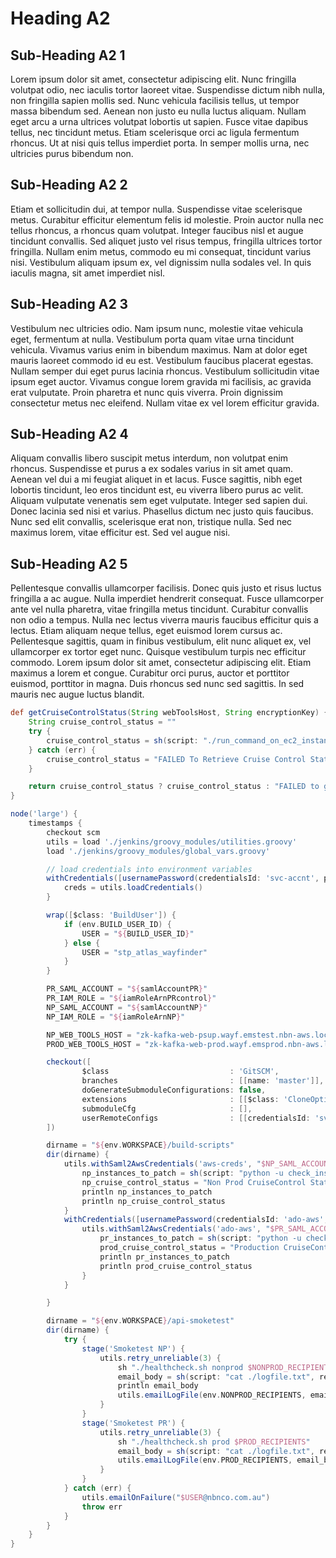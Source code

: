 # Heading A2

## Sub-Heading A2 1

Lorem ipsum dolor sit amet, consectetur adipiscing elit. Nunc fringilla volutpat odio, nec iaculis tortor laoreet vitae. Suspendisse dictum nibh nulla, non fringilla sapien mollis sed. Nunc vehicula facilisis tellus, ut tempor massa bibendum sed. Aenean non justo eu nulla luctus aliquam. Nullam eget arcu a urna ultrices volutpat lobortis ut sapien. Fusce vitae dapibus tellus, nec tincidunt metus. Etiam scelerisque orci ac ligula fermentum rhoncus. Ut at nisi quis tellus imperdiet porta. In semper mollis urna, nec ultricies purus bibendum non.

## Sub-Heading A2 2

Etiam et sollicitudin dui, at tempor nulla. Suspendisse vitae scelerisque metus. Curabitur efficitur elementum felis id molestie. Proin auctor nulla nec tellus rhoncus, a rhoncus quam volutpat. Integer faucibus nisl et augue tincidunt convallis. Sed aliquet justo vel risus tempus, fringilla ultrices tortor fringilla. Nullam enim metus, commodo eu mi consequat, tincidunt varius nisi. Vestibulum aliquam ipsum ex, vel dignissim nulla sodales vel. In quis iaculis magna, sit amet imperdiet nisl.

## Sub-Heading A2 3

Vestibulum nec ultricies odio. Nam ipsum nunc, molestie vitae vehicula eget, fermentum at nulla. Vestibulum porta quam vitae urna tincidunt vehicula. Vivamus varius enim in bibendum maximus. Nam at dolor eget mauris laoreet commodo id eu est. Vestibulum faucibus placerat egestas. Nullam semper dui eget purus lacinia rhoncus. Vestibulum sollicitudin vitae ipsum eget auctor. Vivamus congue lorem gravida mi facilisis, ac gravida erat vulputate. Proin pharetra et nunc quis viverra. Proin dignissim consectetur metus nec eleifend. Nullam vitae ex vel lorem efficitur gravida.

## Sub-Heading A2 4

Aliquam convallis libero suscipit metus interdum, non volutpat enim rhoncus. Suspendisse et purus a ex sodales varius in sit amet quam. Aenean vel dui a mi feugiat aliquet in et lacus. Fusce sagittis, nibh eget lobortis tincidunt, leo eros tincidunt est, eu viverra libero purus ac velit. Aliquam vulputate venenatis sem eget vulputate. Integer sed sapien dui. Donec lacinia sed nisi et varius. Phasellus dictum nec justo quis faucibus. Nunc sed elit convallis, scelerisque erat non, tristique nulla. Sed nec maximus lorem, vitae efficitur est. Sed vel augue nisi.

## Sub-Heading A2 5

Pellentesque convallis ullamcorper facilisis. Donec quis justo et risus luctus fringilla a ac augue. Nulla imperdiet hendrerit consequat. Fusce ullamcorper ante vel nulla pharetra, vitae fringilla metus tincidunt. Curabitur convallis non odio a tempus. Nulla nec lectus viverra mauris faucibus efficitur quis a lectus. Etiam aliquam neque tellus, eget euismod lorem cursus ac. Pellentesque sagittis, quam in finibus vestibulum, elit nunc aliquet ex, vel ullamcorper ex tortor eget nunc. Quisque vestibulum turpis nec efficitur commodo. Lorem ipsum dolor sit amet, consectetur adipiscing elit. Etiam maximus a lorem et congue. Curabitur orci purus, auctor et porttitor euismod, porttitor in magna. Duis rhoncus sed nunc sed sagittis. In sed mauris nec augue luctus blandit.

```groovy
def getCruiseControlStatus(String webToolsHost, String encryptionKey) {
    String cruise_control_status = ""
    try {
        cruise_control_status = sh(script: "./run_command_on_ec2_instance.sh ${webToolsHost} ${encryptionKey} 'curl -s localhost:9104/kafkacruisecontrol/state?json=true | jq .MonitorState.state -r'", returnStdout: true).trim()
    } catch (err) {
        cruise_control_status = "FAILED To Retrieve Cruise Control Status, Error: " + err
    }

    return cruise_control_status ? cruise_control_status : "FAILED to get status of cruise control, server possibly down"
}

node('large') {
    timestamps {
        checkout scm
        utils = load './jenkins/groovy_modules/utilities.groovy'
        load './jenkins/groovy_modules/global_vars.groovy'

        // load credentials into environment variables
        withCredentials([usernamePassword(credentialsId: 'svc-accnt', passwordVariable: 'ANSIBLE_VAULT_PASSWORD', usernameVariable: 'ANSIBLE_VAULT_USER')]) {
            creds = utils.loadCredentials()
        }

        wrap([$class: 'BuildUser']) {
            if (env.BUILD_USER_ID) {
                USER = "${BUILD_USER_ID}"
            } else {
                USER = "stp_atlas_wayfinder"
            }
        }

        PR_SAML_ACCOUNT = "${samlAccountPR}"
        PR_IAM_ROLE = "${iamRoleArnPRcontrol}"
        NP_SAML_ACCOUNT = "${samlAccountNP}"
        NP_IAM_ROLE = "${iamRoleArnNP}"

        NP_WEB_TOOLS_HOST = "zk-kafka-web-psup.wayf.emstest.nbn-aws.local"
        PROD_WEB_TOOLS_HOST = "zk-kafka-web-prod.wayf.emsprod.nbn-aws.local"

        checkout([
                $class                           : 'GitSCM',
                branches                         : [[name: 'master']],
                doGenerateSubmoduleConfigurations: false,
                extensions                       : [[$class: 'CloneOption', noTags: false, reference: '', shallow: true], [$class: 'RelativeTargetDirectory', relativeTargetDir: 'api-smoketest']],
                submoduleCfg                     : [],
                userRemoteConfigs                : [[credentialsId: 'svc-accnt', url: "https://git.nbnco.net.au/digital-products/api-smoketest.git"]]
        ])

        dirname = "${env.WORKSPACE}/build-scripts"
        dir(dirname) {
            utils.withSaml2AwsCredentials('aws-creds', "$NP_SAML_ACCOUNT", "$NP_IAM_ROLE") {
                np_instances_to_patch = sh(script: "python -u check_instance_ami_patching.py --max-ami-age 14", returnStdout: true).trim()
                np_cruise_control_status = "Non Prod CruiseControl Status from ${NP_WEB_TOOLS_HOST} is: [" + getCruiseControlStatus(NP_WEB_TOOLS_HOST, "encrypted_ec2_key_np") + "]"
                println np_instances_to_patch
                println np_cruise_control_status
            }
            withCredentials([usernamePassword(credentialsId: 'ado-aws', passwordVariable: 'AWS_PASS', usernameVariable: 'AWS_USER')]) {
                utils.withSaml2AwsCredentials('ado-aws', "$PR_SAML_ACCOUNT", "$PR_IAM_ROLE") {
                    pr_instances_to_patch = sh(script: "python -u check_instance_ami_patching.py --max-ami-age 50", returnStdout: true).trim()
                    prod_cruise_control_status = "Production CruiseControl Status from ${PROD_WEB_TOOLS_HOST} is: [" + getCruiseControlStatus(PROD_WEB_TOOLS_HOST, "encrypted_ec2_key_pr") + "]"
                    println pr_instances_to_patch
                    println prod_cruise_control_status
                }
            }

        }

        dirname = "${env.WORKSPACE}/api-smoketest"
        dir(dirname) {
            try {
                stage('Smoketest NP') {
                    utils.retry_unreliable(3) {
                        sh "./healthcheck.sh nonprod $NONPROD_RECIPIENTS"
                        email_body = sh(script: "cat ./logfile.txt", returnStdout: true).trim() + "\n\n\n" + np_cruise_control_status + "\n\n\n" + np_instances_to_patch
                        println email_body
                        utils.emailLogFile(env.NONPROD_RECIPIENTS, email_body, "Atlas Wayfinder Environment Health Check: Non-Production")
                    }
                }
                stage('Smoketest PR') {
                    utils.retry_unreliable(3) {
                        sh "./healthcheck.sh prod $PROD_RECIPIENTS"
                        email_body = sh(script: "cat ./logfile.txt", returnStdout: true).trim() + "\n\n\n" + prod_cruise_control_status + "\n\n\n" + pr_instances_to_patch
                        utils.emailLogFile(env.PROD_RECIPIENTS, email_body, "Atlas Wayfinder Environment Health Check: Production")
                    }
                }
            } catch (err) {
                utils.emailOnFailure("$USER@nbnco.com.au")
                throw err
            }
        }
    }
}


```